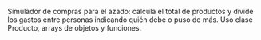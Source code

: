 Simulador de compras para el azado: calcula el total de productos y divide los gastos entre personas indicando quién debe o puso de más. Uso clase Producto, arrays de objetos y funciones.
